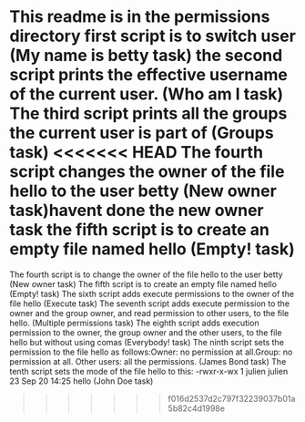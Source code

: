 This readme is in the permissions directory 
first script is to switch user (My name is betty task)
the second script prints the effective username of the current user. (Who am I task)
The third script prints all the groups the current user is part of (Groups task)
<<<<<<< HEAD
The fourth script changes the owner of the file hello to the user betty (New owner task)havent done the new owner task
the fifth script is to create an empty file named hello (Empty! task)
=======
The fourth script is to change the owner of the file hello to the user betty (New owner task)
The fifth script is to create an empty file named hello (Empty! task)
The sixth script adds execute permissions to the owner of the file hello (Execute task)
The seventh script adds execute permission to the owner and the group owner, and read permission to other users, to the file hello. (Multiple permissions task)
The eighth script adds execution permission to the owner, the group owner and the other users, to the file hello but without using comas (Everybody! task)
The ninth script sets the permission to the file hello as follows:Owner: no permission at all.Group: no permission at all. Other users: all the permissions. (James Bond task)
The tenth script sets the mode of the file hello to this: -rwxr-x-wx 1 julien julien 23 Sep 20 14:25 hello (John Doe task)
>>>>>>> f016d2537d2c797f32239037b01a5b82c4d1998e
